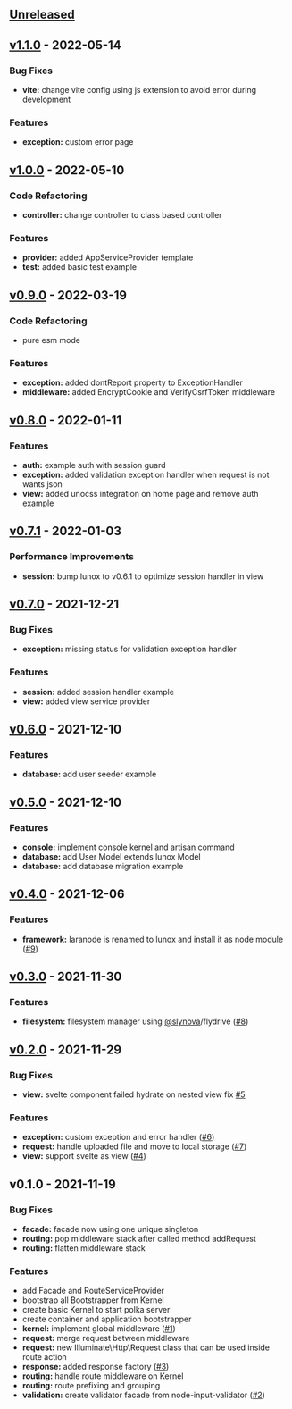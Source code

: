 <a name="unreleased"></a>
## [Unreleased]


<a name="v1.1.0"></a>
## [v1.1.0] - 2022-05-14
### Bug Fixes
- **vite:** change vite config using js extension to avoid error during development

### Features
- **exception:** custom error page


<a name="v1.0.0"></a>
## [v1.0.0] - 2022-05-10
### Code Refactoring
- **controller:** change controller to class based controller

### Features
- **provider:** added AppServiceProvider template
- **test:** added basic test example


<a name="v0.9.0"></a>
## [v0.9.0] - 2022-03-19
### Code Refactoring
- pure esm mode

### Features
- **exception:** added dontReport property to ExceptionHandler
- **middleware:** added EncryptCookie and VerifyCsrfToken middleware


<a name="v0.8.0"></a>
## [v0.8.0] - 2022-01-11
### Features
- **auth:** example auth with session guard
- **exception:** added validation exception handler when request is not wants json
- **view:** added unocss integration on home page and remove auth example


<a name="v0.7.1"></a>
## [v0.7.1] - 2022-01-03
### Performance Improvements
- **session:** bump lunox to v0.6.1 to optimize session handler in view


<a name="v0.7.0"></a>
## [v0.7.0] - 2021-12-21
### Bug Fixes
- **exception:** missing status for validation exception handler

### Features
- **session:** added session handler example
- **view:** added view service provider


<a name="v0.6.0"></a>
## [v0.6.0] - 2021-12-10
### Features
- **database:** add user seeder example


<a name="v0.5.0"></a>
## [v0.5.0] - 2021-12-10
### Features
- **console:** implement console kernel and artisan command
- **database:** add User Model extends lunox Model
- **database:** add database migration example


<a name="v0.4.0"></a>
## [v0.4.0] - 2021-12-06
### Features
- **framework:** laranode is renamed to lunox and install it as node module ([#9](https://github.com/kodepintar/lunox/issues/9))


<a name="v0.3.0"></a>
## [v0.3.0] - 2021-11-30
### Features
- **filesystem:** filesystem manager using [@slynova](https://github.com/slynova)/flydrive ([#8](https://github.com/kodepintar/lunox/issues/8))


<a name="v0.2.0"></a>
## [v0.2.0] - 2021-11-29
### Bug Fixes
- **view:** svelte component failed hydrate on nested view fix [#5](https://github.com/kodepintar/lunox/issues/5)

### Features
- **exception:** custom exception and error handler ([#6](https://github.com/kodepintar/lunox/issues/6))
- **request:** handle uploaded file and move to local storage ([#7](https://github.com/kodepintar/lunox/issues/7))
- **view:** support svelte as view ([#4](https://github.com/kodepintar/lunox/issues/4))


<a name="v0.1.0"></a>
## v0.1.0 - 2021-11-19
### Bug Fixes
- **facade:** facade now using one unique singleton
- **routing:** pop middleware stack after called method addRequest
- **routing:** flatten middleware stack

### Features
- add Facade and RouteServiceProvider
- bootstrap all Bootstrapper from Kernel
- create basic Kernel to start polka server
- create container and application bootstrapper
- **kernel:** implement global middleware ([#1](https://github.com/kodepintar/lunox/issues/1))
- **request:** merge request between middleware
- **request:** new Illuminate\Http\Request class that can be used inside route action
- **response:** added response factory ([#3](https://github.com/kodepintar/lunox/issues/3))
- **routing:** handle route middleware on Kernel
- **routing:** route prefixing and grouping
- **validation:** create validator facade from node-input-validator ([#2](https://github.com/kodepintar/lunox/issues/2))


[Unreleased]: https://github.com/kodepintar/lunox/compare/v1.1.0...HEAD
[v1.1.0]: https://github.com/kodepintar/lunox/compare/v1.0.0...v1.1.0
[v1.0.0]: https://github.com/kodepintar/lunox/compare/v0.9.0...v1.0.0
[v0.9.0]: https://github.com/kodepintar/lunox/compare/v0.8.0...v0.9.0
[v0.8.0]: https://github.com/kodepintar/lunox/compare/v0.7.1...v0.8.0
[v0.7.1]: https://github.com/kodepintar/lunox/compare/v0.7.0...v0.7.1
[v0.7.0]: https://github.com/kodepintar/lunox/compare/v0.6.0...v0.7.0
[v0.6.0]: https://github.com/kodepintar/lunox/compare/v0.5.0...v0.6.0
[v0.5.0]: https://github.com/kodepintar/lunox/compare/v0.4.0...v0.5.0
[v0.4.0]: https://github.com/kodepintar/lunox/compare/v0.3.0...v0.4.0
[v0.3.0]: https://github.com/kodepintar/lunox/compare/v0.2.0...v0.3.0
[v0.2.0]: https://github.com/kodepintar/lunox/compare/v0.1.0...v0.2.0
